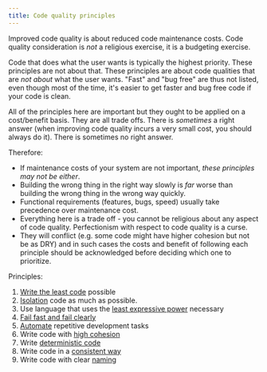 ```yaml
---
title: Code quality principles
---
```


Improved code quality is about reduced code maintenance costs. Code quality consideration is *not* a religious exercise, it is a budgeting exercise.

Code that does what the user wants is typically the highest priority. These principles are not about that. These principles are about code qualities that are *not about* what the user wants. "Fast" and "bug free" are thus not listed, even though most of the time, it's easier to get faster and bug free code if your code is clean.

All of the principles here are important but they ought to be applied on a cost/benefit basis. They are all trade offs. There is *sometimes* a right answer (when improving code quality incurs a very small cost, you should always do it). There is sometimes no right answer.

Therefore:

* If maintenance costs of your system are not important, *these principles may not be either*.
* Building the wrong thing in the right way slowly is *far* worse than building the wrong thing in the wrong way quickly.
* Functional requirements (features, bugs, speed) usually take precedence over maintenance cost.
* Everything here is a trade off - you cannot be religious about any aspect of code quality. Perfectionism with respect to code quality is a curse.
* They will conflict (e.g. some code might have higher cohesion but not be as DRY) and in such cases the costs and benefit of following each principle should be acknowledged before deciding which one to prioritize.

Principles:

1. [Write the least code](write-least-code) possible
2. [Isolation](isolate) code as much as possible.
3. Use language that uses the [least expressive power](least-expressive-power) necessary
4. [Fail fast and fail clearly](fail-fast-and-fail-clearly)
5. [Automate](automation) repetitive development tasks
6. Write code with [high cohesion](high-cohesion)
7. Write [deterministic code](deterministic)
8. Write code in a [consistent way](consistency)
9. Write code with clear [naming](naming)
